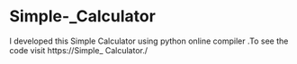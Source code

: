 # Simple-_Calculator
I developed this Simple Calculator using python online compiler .To see the code visit https://Simple_ Calculator./

